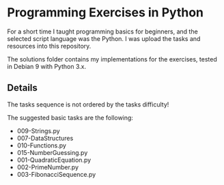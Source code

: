 # Programming Exercises in Python

For a short time I taught programming basics for beginners, and the selected script language was the Python. I was upload the tasks and resources into this repository.

The solutions folder contains my implementations for the exercises, tested in Debian 9 with Python 3.x.

## Details

The tasks sequence is not ordered by the tasks difficulty!

The suggested basic tasks are the following:
 - 009-Strings.py
 - 007-DataStructures
 - 010-Functions.py
 - 015-NumberGuessing.py
 - 001-QuadraticEquation.py
 - 002-PrimeNumber.py
 - 003-FibonacciSequence.py
